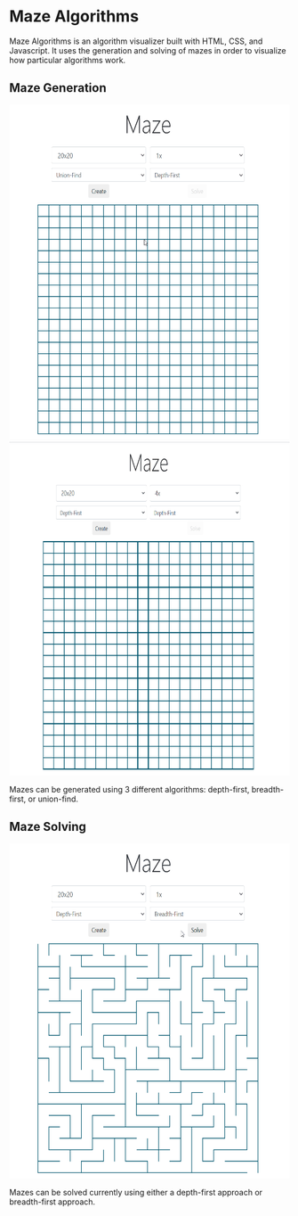 # Maze Algorithms
Maze Algorithms is an algorithm visualizer built with HTML, CSS, and Javascript. 
It uses the generation and solving of mazes in order to visualize how particular algorithms work.

## Maze Generation

<img src="/img/MazeGeneration.gif" width="600" height="600"/>
<img src="/img/MazeGenerationDF.gif" width="600" height="600"/>

Mazes can be generated using 3 different algorithms: depth-first, breadth-first, or union-find.

## Maze Solving

<img src="/img/MazeSolving.gif" width="600" height="600"/>

Mazes can be solved currently using either a depth-first approach or breadth-first approach.